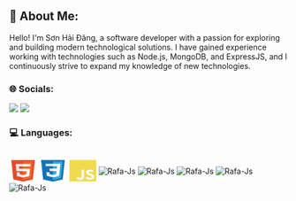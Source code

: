 ## 💫 About Me: 
Hello! I'm Sơn Hải Đăng, a software developer with a passion for exploring and building modern technological solutions. I have gained experience working with technologies such as Node.js, MongoDB, and ExpressJS, and I continuously strive to expand my knowledge of new technologies.

### 🌐 Socials:
  <a href="https://www.linkedin.com/in/s%C6%A1n-h%E1%BA%A3i-%C4%91%C4%83ng-641730332/" target="_blank"><img src="https://img.shields.io/badge/-LinkedIn-%230077B5?style=for-the-badge&logo=linkedin&logoColor=white" target="_blank"></a> 
  <a href="https://www.facebook.com/?locale=vi_VN" target="_blank"><img src="https://img.shields.io/badge/-Facebook-%230077B5?style=for-the-badge&logo=facebook&logoColor=white" target="_blank"></a> 



### 💻 Languages:
<div style="display: inline_block"><br>
  <img align="center" alt="Rafa-HTML" height="40" width="50" src="https://raw.githubusercontent.com/devicons/devicon/master/icons/html5/html5-original.svg">
  <img align="center" alt="Rafa-CSS" height="40" width="50" src="https://raw.githubusercontent.com/devicons/devicon/master/icons/css3/css3-original.svg">
  <img align="center" alt="Rafa-Js" height="40" width="50" src="https://raw.githubusercontent.com/devicons/devicon/master/icons/javascript/javascript-plain.svg">
  <img align="center" alt="Rafa-Js" height="40" width="50" src="https://cdn.jsdelivr.net/gh/devicons/devicon@latest/icons/nodejs/nodejs-plain-wordmark.svg">
  <img align="center" alt="Rafa-Js" height="40" width="50"   src="https://cdn.jsdelivr.net/gh/devicons/devicon@latest/icons/express/express-original-wordmark.svg">
  <img align="center" alt="Rafa-Js" height="40" width="50"   src="https://cdn.jsdelivr.net/gh/devicons/devicon@latest/icons/mysql/mysql-original-wordmark.svg">
  <img align="center" alt="Rafa-Js" height="40" width="50"   src="https://cdn.jsdelivr.net/gh/devicons/devicon@latest/icons/mongodb/mongodb-original-wordmark.svg">
  <img align="center" alt="Rafa-Js" height="40" width="50"  src="https://cdn.jsdelivr.net/gh/devicons/devicon@latest/icons/git/git-plain.svg">
</div>
